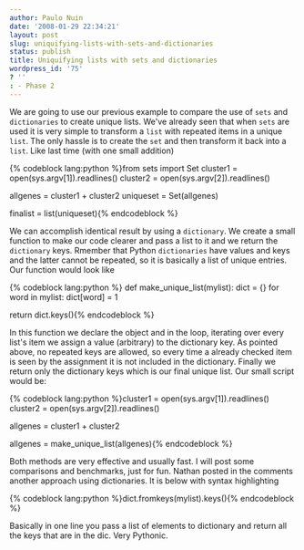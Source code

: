 ```yaml
---
author: Paulo Nuin
date: '2008-01-29 22:34:21'
layout: post
slug: uniquifying-lists-with-sets-and-dictionaries
status: publish
title: Uniquifying lists with sets and dictionaries
wordpress_id: '75'
? ''
: - Phase 2
---
```


We are going to use our previous example to compare the use of `sets`
and `dictionaries` to create unique lists. We've already seen that when
`sets` are used it is very simple to transform a `list` with repeated
items in a unique `list`. The only hassle is to create the `set` and
then transform it back into a `list`. Like last time (with one small
addition) 

{% codeblock lang:python %}from sets import Set 
cluster1 = open(sys.argv[1]).readlines() 
cluster2 = open(sys.argv[2]).readlines()

allgenes = cluster1 + cluster2
uniqueset = Set(allgenes) 

finalist = list(uniqueset){% endcodeblock %} 

We can accomplish identical result by using
a `dictionary`. We create a small function to make our code clearer and
pass a list to it and we return the `dictionary` keys. Rmember that
Python `dictionaries` have values and keys and the latter cannot be
repeated, so it is basically a list of unique entries. Our function
would look like 

{% codeblock lang:python %} def make_unique_list(mylist): 
	dict = {} 
	for word in mylist: 
		dict[word] = 1

return dict.keys(){% endcodeblock %}

In this function we declare the object
and in the loop, iterating over every list's item we assign a value
(arbitrary) to the dictionary key. As pointed above, no repeated keys
are allowed, so every time a already checked item is seen by the
assignment it is not included in the dictionary. Finally we return only
the dictionary keys which is our final unique list. Our small script
would be: 

{% codeblock lang:python %}cluster1 = open(sys.argv[1]).readlines() 
cluster2 = open(sys.argv[2]).readlines()

allgenes = cluster1 + cluster2 

allgenes = make_unique_list(allgenes){% endcodeblock %} 

Both methods are very
effective and usually fast. I will post some comparisons and benchmarks,
just for fun. Nathan posted in the comments another approach using
dictionaries. It is below with syntax highlighting 

{% codeblock lang:python %}dict.fromkeys(mylist).keys(){% endcodeblock %}

Basically in one line you pass a list of elements to dictionary and return all the
keys that are in the dic. Very Pythonic.
